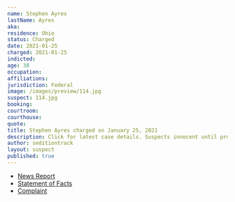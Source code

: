 ```yaml
---
name: Stephen Ayres
lastName: Ayres
aka:
residence: Ohio
status: Charged
date: 2021-01-25
charged: 2021-01-25
indicted:
age: 38
occupation:
affiliations:
jurisdiction: Federal
image: /images/preview/114.jpg
suspect: 114.jpg
booking:
courtroom:
courthouse:
quote:
title: Stephen Ayres charged on January 25, 2021
description: Click for latest case details. Suspects innocent until proven guilty.
author: seditiontrack
layout: suspect
published: true
---
```

- [News Report](https://www.wfmj.com/story/43229774/warren-man-arrested-by-fbi-after-involvement-in-us-capitol-riots)
- [Statement of Facts](https://www.justice.gov/opa/page/file/1360721/download)
- [Complaint](https://www.justice.gov/opa/page/file/1360951/download)
